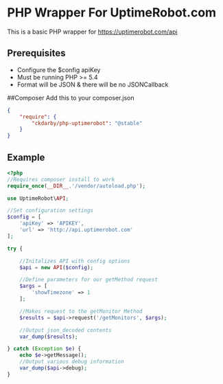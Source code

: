 PHP Wrapper For UptimeRobot.com
==============

This is a basic PHP wrapper for https://uptimerobot.com/api

## Prerequisites
* Configure the $config apiKey
* Must be running PHP >= 5.4
* Format will be JSON & there will be no JSONCallback

##Composer
Add this to your composer.json

```JSON
{
    "require": {
        "ckdarby/php-uptimerobot": "@stable"
    }
}
```

## Example

```PHP
<?php
//Requires composer install to work
require_once(__DIR__.'/vendor/autoload.php');

use UptimeRobot\API;

//Set configuration settings
$config = [
    'apiKey' => 'APIKEY',
    'url' => 'http://api.uptimerobot.com'
];

try {

    //Initalizes API with config options
    $api = new API($config);

    //Define parameters for our getMethod request
    $args = [
        'showTimezone' => 1
    ];

    //Makes request to the getMonitor Method
    $results = $api->request('/getMonitors', $args);

    //Output json_decoded contents
    var_dump($results);

} catch (Exception $e) {
    echo $e->getMessage();
    //Output various debug information
    var_dump($api->debug);
}

```
